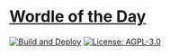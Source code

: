 # [Wordle of the Day](https://wotd.greatwizard.fr)

[![Build and Deploy](https://github.com/GreatWizard/wordle-of-the-day/actions/workflows/deploy.yml/badge.svg)](https://github.com/GreatWizard/wordle-of-the-day/actions/workflows/deploy.yml)
[![License: AGPL-3.0](https://img.shields.io/github/license/GreatWizard/wordle-of-the-day)](https://github.com/GreatWizard/wordle-of-the-day/blob/master/LICENSE)
